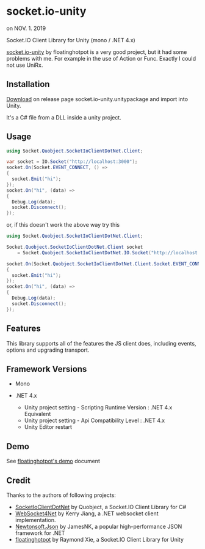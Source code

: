 # socket.io-unity

on NOV. 1. 2019

Socket.IO Client Library for Unity (mono / .NET 4.x)

[socket.io-unity](https://github.com/floatinghotpot/socket.io-unity) by floatinghotpot is a very good project, but it had some problems with me. For example in the use of Action or Func. Exactly I could not use UniRx. 


## Installation

[Download](https://github.com/Rocher0724/socket.io-unity/releases) on release page socket.io-unity.unitypackage and import into Unity.

It's a C# file from a DLL inside a unity project.


## Usage

```cs
using Socket.Quobject.SocketIoClientDotNet.Client;

var socket = IO.Socket("http://localhost:3000");
socket.On(Socket.EVENT_CONNECT, () =>
{
  socket.Emit("hi");
});
socket.On("hi", (data) =>
{
  Debug.Log(data);
  socket.Disconnect();
});
```
or, if this doesn't work the above way try this

```cs
using Socket.Quobject.SocketIoClientDotNet.Client;

Socket.Quobject.SocketIoClientDotNet.Client socket 
	= Socket.Quobject.SocketIoClientDotNet.IO.Socket("http://localhost:3000");

socket.On(Socket.Quobject.SocketIoClientDotNet.Client.Socket.EVENT_CONNECT, () =>
{
  socket.Emit("hi");
});
socket.On("hi", (data) =>
{
  Debug.Log(data);
  socket.Disconnect();
});
```


## Features

This library supports all of the features the JS client does, including events, options and upgrading transport.

## Framework Versions

 - Mono

 - .NET 4.x 
    - Unity project setting - Scripting Runtime Version : .NET 4.x Equivalent
    - Unity project setting - Api Compatibility Level : .NET 4.x
    - Unity Editor restart

## Demo

See [floatinghotpot's demo](https://github.com/floatinghotpot/socket.io-unity#demo) document


## Credit

Thanks to the authors of following projects:
* [SocketIoClientDotNet](https://github.com/Quobject/SocketIoClientDotNet) by Quobject, a Socket.IO Client Library for C#
* [WebSocket4Net](https://github.com/kerryjiang/WebSocket4Net) by Kerry Jiang, a .NET websocket client implementation.
* [Newtonsoft.Json](https://github.com/JamesNK/Newtonsoft.Json) by JamesNK, a popular high-performance JSON framework for .NET
* [floatinghotpot](https://github.com/floatinghotpot/socket.io-unity) by Raymond Xie, a Socket.IO Client Library for Unity